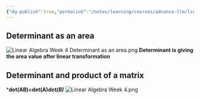 ```yaml
---
{"dg-publish":true,"permalink":"/notes/learning/courses/advance-llm/linear-algebra/linear-algebra-week-4/","title":"Linear Algebra Pca"}
---
```


## Determinant as an area
![Linear Algebra Week 4 Determinant as an area.png](/img/user/assets/Linear%20Algebra%20Week%204%20Determinant%20as%20an%20area.png)
**Determinant is giving the area value after linear transformation**
## Determinant and product of a matrix
***det(AB)=det(A)*det(B)***
![Linear Algebra Week 4.png](/img/user/assets/Linear%20Algebra%20Week%204.png)

